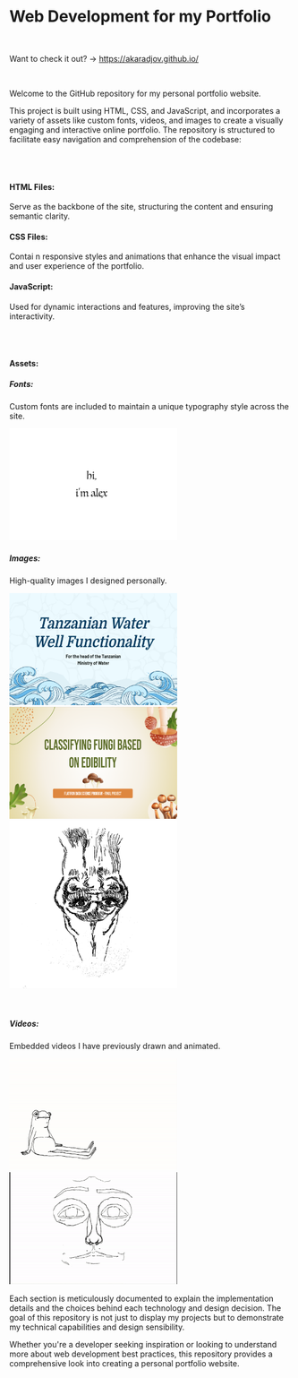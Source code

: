 # Web Development for my Portfolio

<br>

Want to check it out? -> https://akaradjov.github.io/


<br>

Welcome to the GitHub repository for my personal portfolio website. 


This project is built using HTML, CSS, and JavaScript, and incorporates a variety of assets like custom fonts, videos, and images to create a visually engaging and interactive online portfolio. The repository is structured to facilitate easy navigation and comprehension of the codebase:

<br><br>

#### HTML Files: 
Serve as the backbone of the site, structuring the content and ensuring semantic clarity.


#### CSS Files: 
Contai
n responsive styles and animations that enhance the visual impact and user experience of the portfolio.


#### JavaScript: 
Used for dynamic interactions and features, improving the site’s interactivity.

<br><br>

#### Assets:
##### Fonts: 
Custom fonts are included to maintain a unique typography style across the site.

<img src="assets/images/ppp.png" width="300" height="200">

<br>

##### Images: 
High-quality images I designed personally.

<img src="assets/images/ptww.png" width="300" height="200"> <img src="assets/images/pcnn.png" width="300" height="200"> <img src="assets/images/0.png" width="300" height="300">

<br>

##### Videos: 
Embedded videos I have previously drawn and animated.

<img src="assets/images/frogman.gif" width="300" height="200">
<img src="assets/images/introanimationgif.gif" width="300" height="200">

<br>

Each section is meticulously documented to explain the implementation details and the choices behind each technology and design decision. The goal of this repository is not just to display my projects but to demonstrate my technical capabilities and design sensibility. 

Whether you're a developer seeking inspiration or looking to understand more about web development best practices, this repository provides a comprehensive look into creating a personal portfolio website.
